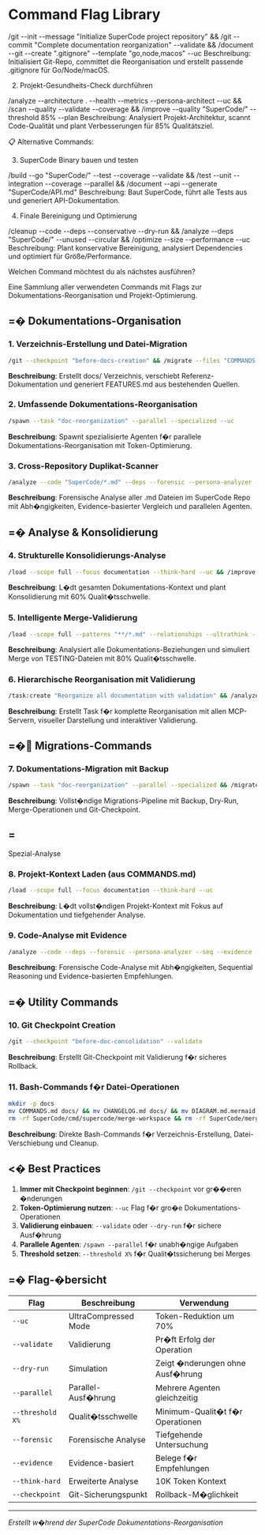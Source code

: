 







# Command Flag Library





/git --init --message "Initialize SuperCode project repository" && /git --commit      "Complete documentation reorganization" --validate && /document --git --create ".gitignore" --template "go,node,macos" --uc 
Beschreibung: Initialisiert Git-Repo, committet die Reorganisation und erstellt passende .gitignore für Go/Node/macOS.

  2. Projekt-Gesundheits-Check durchführen

  /analyze --architecture . --health --metrics --persona-architect --uc && /scan --quality --validate --coverage && /improve
  --quality "SuperCode/" --threshold 85% --plan
  Beschreibung: Analysiert Projekt-Architektur, scannt Code-Qualität und plant Verbesserungen für 85% Qualitätsziel.

  📋 Alternative Commands:

  3. SuperCode Binary bauen und testen

  /build --go "SuperCode/" --test --coverage --validate && /test --unit --integration --coverage --parallel && /document --api
  --generate "SuperCode/API.md"
  Beschreibung: Baut SuperCode, führt alle Tests aus und generiert API-Dokumentation.

  4. Finale Bereinigung und Optimierung

  /cleanup --code --deps --conservative --dry-run && /analyze --deps "SuperCode/" --unused --circular && /optimize --size
  --performance --uc
  Beschreibung: Plant konservative Bereinigung, analysiert Dependencies und optimiert für Größe/Performance.

  Welchen Command möchtest du als nächstes ausführen?









Eine Sammlung aller verwendeten Commands mit Flags zur Dokumentations-Reorganisation und Projekt-Optimierung.

## =� Dokumentations-Organisation

### 1. Verzeichnis-Erstellung und Datei-Migration
```bash
/git --checkpoint "before-docs-creation" && /migrate --files "COMMANDS.md CHANGELOG.md DIAGRAM.md.mermaid" --target "docs/" --create-dir --validate && /document --reference --create "docs/FEATURES.md" --source "STATUS.md PLANNING.md" --consolidate --uc
```
**Beschreibung**: Erstellt docs/ Verzeichnis, verschiebt Referenz-Dokumentation und generiert FEATURES.md aus bestehenden Quellen.

### 2. Umfassende Dokumentations-Reorganisation
```bash
/spawn --task "doc-reorganization" --parallel --specialized --uc
```
**Beschreibung**: Spawnt spezialisierte Agenten f�r parallele Dokumentations-Reorganisation mit Token-Optimierung.

### 3. Cross-Repository Duplikat-Scanner
```bash
/analyze --code "SuperCode/*.md" --deps --forensic --persona-analyzer --seq --evidence --think-hard && /spawn --task "compare-docs" --parallel --specialized --uc
```
**Beschreibung**: Forensische Analyse aller .md Dateien im SuperCode Repo mit Abh�ngigkeiten, Evidence-basierter Vergleich und parallelen Agenten.

## =� Analyse & Konsolidierung

### 4. Strukturelle Konsolidierungs-Analyse
```bash
/load --scope full --focus documentation --think-hard --uc && /improve --quality "*.md" --consolidate --threshold 60% --plan --uc
```
**Beschreibung**: L�dt gesamten Dokumentations-Kontext und plant Konsolidierung mit 60% Qualit�tsschwelle.

### 5. Intelligente Merge-Validierung
```bash
/load --scope full --patterns "**/*.md" --relationships --ultrathink --uc && /improve --quality "TESTING*.md" --refactor --merge --threshold 80% --persona-refactorer --validate --dry-run
```
**Beschreibung**: Analysiert alle Dokumentations-Beziehungen und simuliert Merge von TESTING-Dateien mit 80% Qualit�tsschwelle.

### 6. Hierarchische Reorganisation mit Validierung
```bash
/task:create "Reorganize all documentation with validation" && /analyze --architecture . --deep --all-mcp --introspect && /document --maintain --structure --visual --interactive --validate
```
**Beschreibung**: Erstellt Task f�r komplette Reorganisation mit allen MCP-Servern, visueller Darstellung und interaktiver Validierung.

## =� Migrations-Commands

### 7. Dokumentations-Migration mit Backup
```bash
/spawn --task "doc-reorganization" --parallel --specialized && /migrate --code "SuperCode/*.md" --config "archive/" --backup --validate --dry-run && /improve --quality "TESTING*.md PERFORMANCE.md" --merge --refactor --threshold 90% --persona-refactorer --uc && /git --checkpoint "before-doc-consolidation" --validate
```
**Beschreibung**: Vollst�ndige Migrations-Pipeline mit Backup, Dry-Run, Merge-Operationen und Git-Checkpoint.

## =
 Spezial-Analyse

### 8. Projekt-Kontext Laden (aus COMMANDS.md)
```bash
/load --scope full --focus documentation --think-hard --uc
```
**Beschreibung**: L�dt vollst�ndigen Projekt-Kontext mit Fokus auf Dokumentation und tiefgehender Analyse.

### 9. Code-Analyse mit Evidence
```bash
/analyze --code --deps --forensic --persona-analyzer --seq --evidence --think-hard --uc
```
**Beschreibung**: Forensische Code-Analyse mit Abh�ngigkeiten, Sequential Reasoning und Evidence-basierten Empfehlungen.

## =� Utility Commands

### 10. Git Checkpoint Creation
```bash
/git --checkpoint "before-doc-consolidation" --validate
```
**Beschreibung**: Erstellt Git-Checkpoint mit Validierung f�r sicheres Rollback.

### 11. Bash-Commands f�r Datei-Operationen
```bash
mkdir -p docs
mv COMMANDS.md docs/ && mv CHANGELOG.md docs/ && mv DIAGRAM.md.mermaid docs/
rm -rf SuperCode/cmd/supercode/merge-workspace && rm -rf SuperCode/merge-workspace
```
**Beschreibung**: Direkte Bash-Commands f�r Verzeichnis-Erstellung, Datei-Verschiebung und Cleanup.

## <� Best Practices

1. **Immer mit Checkpoint beginnen**: `/git --checkpoint` vor gr��eren �nderungen
2. **Token-Optimierung nutzen**: `--uc` Flag f�r gro�e Dokumentations-Operationen
3. **Validierung einbauen**: `--validate` oder `--dry-run` f�r sichere Ausf�hrung
4. **Parallele Agenten**: `/spawn --parallel` f�r unabh�ngige Aufgaben
5. **Threshold setzen**: `--threshold X%` f�r Qualit�tssicherung bei Merges

## =� Flag-�bersicht

| Flag | Beschreibung | Verwendung |
|------|-------------|------------|
| `--uc` | UltraCompressed Mode | Token-Reduktion um 70% |
| `--validate` | Validierung | Pr�ft Erfolg der Operation |
| `--dry-run` | Simulation | Zeigt �nderungen ohne Ausf�hrung |
| `--parallel` | Parallel-Ausf�hrung | Mehrere Agenten gleichzeitig |
| `--threshold X%` | Qualit�tsschwelle | Minimum-Qualit�t f�r Operationen |
| `--forensic` | Forensische Analyse | Tiefgehende Untersuchung |
| `--evidence` | Evidence-basiert | Belege f�r Empfehlungen |
| `--think-hard` | Erweiterte Analyse | 10K Token Kontext |
| `--checkpoint` | Git-Sicherungspunkt | Rollback-M�glichkeit |

---
*Erstellt w�hrend der SuperCode Dokumentations-Reorganisation*